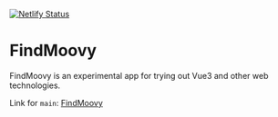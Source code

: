 [![Netlify Status](https://api.netlify.com/api/v1/badges/fd2ced65-889e-479a-8d46-b5e668811428/deploy-status)](https://app.netlify.com/sites/findmoovy/deploys)

# FindMoovy

FindMoovy is an experimental app for trying out Vue3 and other web technologies.

Link for `main`: [FindMoovy](https://findmoovy.netlify.app/)
